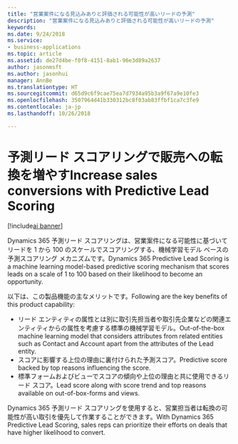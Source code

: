 ```yaml
---
title: "営業案件になる見込みありと評価される可能性が高いリードの予測"
description: "営業案件になる見込みありと評価される可能性が高いリードの予測"
keywords: 
ms.date: 9/24/2018
ms.service:
- business-applications
ms.topic: article
ms.assetid: de27d4be-f0f8-4151-8ab1-96e3d89a2637
author: jasonmsft
ms.author: jasonhui
manager: AnnBe
ms.translationtype: HT
ms.sourcegitcommit: d65d9c6f9cae75ea7d7934a95b3a9f67a9e10fe3
ms.openlocfilehash: 3507964d41b330312bc8f03ab83ffbf1ca7c3fe9
ms.contentlocale: ja-jp
ms.lasthandoff: 10/26/2018

---
```


# <a name="increase-sales-conversions-with-predictive-lead-scoring"></a><span data-ttu-id="1f851-103">予測リード スコアリングで販売への転換を増やす</span><span class="sxs-lookup"><span data-stu-id="1f851-103">Increase sales conversions with Predictive Lead Scoring</span></span>

[!include[ai banner](../includes/ai.md)] 

<span data-ttu-id="1f851-104">Dynamics 365 予測リード スコアリングは、営業案件になる可能性に基づいてリードを 1 から 100 のスケールでスコアリングする、機械学習モデル ベースの予測スコアリング メカニズムです。</span><span class="sxs-lookup"><span data-stu-id="1f851-104">Dynamics 365 Predictive Lead Scoring is a machine learning model-based predictive scoring mechanism that scores leads on a scale of 1 to 100 based on their likelihood to become an opportunity.</span></span> 

<span data-ttu-id="1f851-105">以下は、この製品機能の主なメリットです。</span><span class="sxs-lookup"><span data-stu-id="1f851-105">Following are the key benefits of this product capability:</span></span> 

-  <span data-ttu-id="1f851-106">リード エンティティの属性とは別に取引先担当者や取引先企業などの関連エンティティからの属性を考慮する標準の機械学習モデル。</span><span class="sxs-lookup"><span data-stu-id="1f851-106">Out-of-the-box machine learning model that considers attributes from related entities such as Contact and Account apart from the attributes of the Lead entity.</span></span> 
-  <span data-ttu-id="1f851-107">スコアに影響する上位の理由に裏付けられた予測スコア。</span><span class="sxs-lookup"><span data-stu-id="1f851-107">Predictive score backed by top reasons influencing the score.</span></span> 
-  <span data-ttu-id="1f851-108">標準フォームおよびビューでスコアの傾向や上位の理由と共に使用できるリード スコア。</span><span class="sxs-lookup"><span data-stu-id="1f851-108">Lead score along with score trend and top reasons available on out-of-box-forms and views.</span></span> 

<span data-ttu-id="1f851-109">Dynamics 365 予測リード スコアリングを使用すると、営業担当者は転換の可能性が高い取引を優先して作業することができます。</span><span class="sxs-lookup"><span data-stu-id="1f851-109">With Dynamics 365 Predictive Lead Scoring, sales reps can prioritize their efforts on deals that have higher likelihood to convert.</span></span> 

